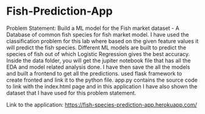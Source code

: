 # Fish-Prediction-App
Problem Statement: Build a ML model for the Fish market dataset - A Database of common fish species for fish market model. I have used the classification problem for this lab where based on the given feature values it will predict the fish species.
Different ML models are built to predict the species of fish out of which Logistic Regression gives the best accuracy.
Inside the data folder, you will get the jupiter notebook file that has all the EDA and model related analysis done.
I have then save the all the models and built a frontend to get all the predictions. used flask framework to create fronted and link it to the python file. app.py contains the source code to link with the index.html page and in this application I have also shown the dataset that I have used for this problem statement.


Link to the application: https://fish-species-prediction-app.herokuapp.com/
